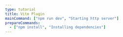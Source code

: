 ```yaml
---
type: tutorial
title: Vite Plugin
mainCommand: ["npm run dev", "Starting http server"]
prepareCommands:
  - ["npm install", "Installing dependencies"]
---
```

